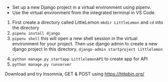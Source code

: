 - Set up a new Django project in a virtual environment using pipenv.
- Use the virtual environment from the integrated terminal in VS Code.

1. First create a directory called LittleLemon `mkdir LittleLemon` and `cd` into the directory
2. `pipenv install django`
3. `pipenv shell` this will open a new shell session in the virtual environment for your project. Then use django admin to create a new django project in this directory. `django-admin startproject Littlelemon .`
4. `python manage.py startapp LittlelemonAPI` to create app for API
5. `python manage.py runserver`

Download and try Insomnia, GET & POST using https://httpbin.org/
